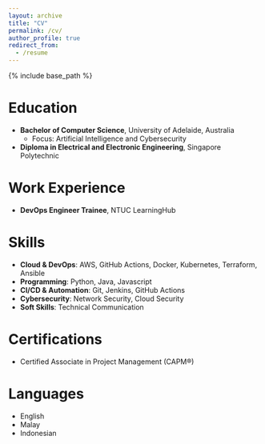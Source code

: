 ```yaml
---
layout: archive
title: "CV"
permalink: /cv/
author_profile: true
redirect_from:
  - /resume
---
```


{% include base_path %}

Education
======
* **Bachelor of Computer Science**, University of Adelaide, Australia  
  * Focus: Artificial Intelligence and Cybersecurity  
* **Diploma in Electrical and Electronic Engineering**, Singapore Polytechnic  

Work Experience
======
* **DevOps Engineer Trainee**, NTUC LearningHub 

Skills
======
* **Cloud & DevOps**: AWS, GitHub Actions, Docker, Kubernetes, Terraform, Ansible  
* **Programming**: Python, Java, Javascript
* **CI/CD & Automation**: Git, Jenkins, GitHub Actions  
* **Cybersecurity**: Network Security, Cloud Security
* **Soft Skills**: Technical Communication

Certifications
======
* Certified Associate in Project Management (CAPM®)

Languages
======
* English
* Malay
* Indonesian
